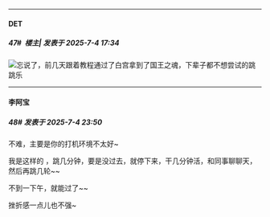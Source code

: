 ﻿
*****

####  DET  
##### 47#         楼主| 发表于 2025-7-4 17:34

<img src="https://static.stage1st.com/image/smiley/face2017/009.gif" referrerpolicy="no-referrer">忘说了，前几天跟着教程通过了白宫拿到了国王之魂，下辈子都不想尝试的跳跳乐


*****

####  李阿宝  
##### 48#       发表于 2025-7-4 23:50

不难，主要是你的打机环境不太好~

我是这样的 ，跳几分钟，要是没过去，就停下来，干几分钟活，和同事聊聊天，然后再跳几轮~~

不到一下午，就能过了~~

挫折感一点儿也不强~

